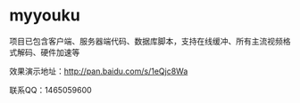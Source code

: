 # myyouku
项目已包含客户端、服务器端代码、数据库脚本，支持在线缓冲、所有主流视频格式解码、硬件加速等

效果演示地址：http://pan.baidu.com/s/1eQjc8Wa

联系QQ：1465059600

